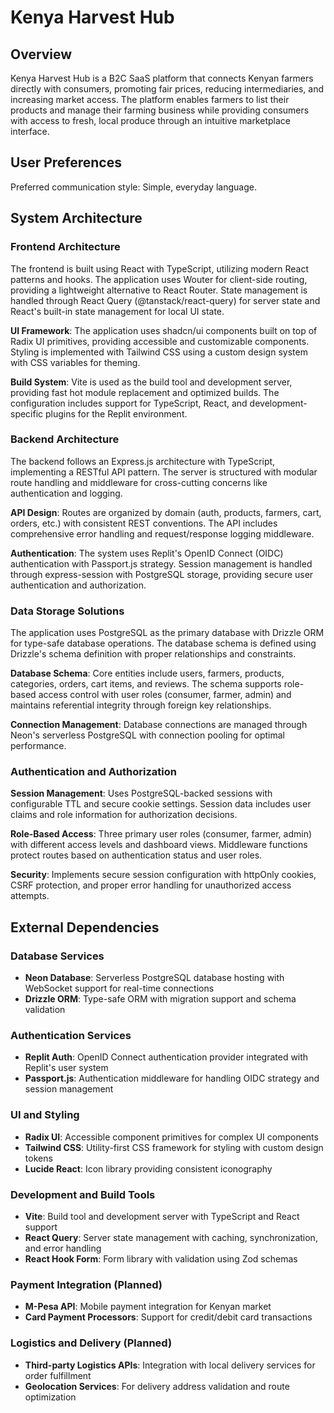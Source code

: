 # Kenya Harvest Hub

## Overview

Kenya Harvest Hub is a B2C SaaS platform that connects Kenyan farmers directly with consumers, promoting fair prices, reducing intermediaries, and increasing market access. The platform enables farmers to list their products and manage their farming business while providing consumers with access to fresh, local produce through an intuitive marketplace interface.

## User Preferences

Preferred communication style: Simple, everyday language.

## System Architecture

### Frontend Architecture
The frontend is built using React with TypeScript, utilizing modern React patterns and hooks. The application uses Wouter for client-side routing, providing a lightweight alternative to React Router. State management is handled through React Query (@tanstack/react-query) for server state and React's built-in state management for local UI state.

**UI Framework**: The application uses shadcn/ui components built on top of Radix UI primitives, providing accessible and customizable components. Styling is implemented with Tailwind CSS using a custom design system with CSS variables for theming.

**Build System**: Vite is used as the build tool and development server, providing fast hot module replacement and optimized builds. The configuration includes support for TypeScript, React, and development-specific plugins for the Replit environment.

### Backend Architecture
The backend follows an Express.js architecture with TypeScript, implementing a RESTful API pattern. The server is structured with modular route handling and middleware for cross-cutting concerns like authentication and logging.

**API Design**: Routes are organized by domain (auth, products, farmers, cart, orders, etc.) with consistent REST conventions. The API includes comprehensive error handling and request/response logging middleware.

**Authentication**: The system uses Replit's OpenID Connect (OIDC) authentication with Passport.js strategy. Session management is handled through express-session with PostgreSQL storage, providing secure user authentication and authorization.

### Data Storage Solutions
The application uses PostgreSQL as the primary database with Drizzle ORM for type-safe database operations. The database schema is defined using Drizzle's schema definition with proper relationships and constraints.

**Database Schema**: Core entities include users, farmers, products, categories, orders, cart items, and reviews. The schema supports role-based access control with user roles (consumer, farmer, admin) and maintains referential integrity through foreign key relationships.

**Connection Management**: Database connections are managed through Neon's serverless PostgreSQL with connection pooling for optimal performance.

### Authentication and Authorization
**Session Management**: Uses PostgreSQL-backed sessions with configurable TTL and secure cookie settings. Session data includes user claims and role information for authorization decisions.

**Role-Based Access**: Three primary user roles (consumer, farmer, admin) with different access levels and dashboard views. Middleware functions protect routes based on authentication status and user roles.

**Security**: Implements secure session configuration with httpOnly cookies, CSRF protection, and proper error handling for unauthorized access attempts.

## External Dependencies

### Database Services
- **Neon Database**: Serverless PostgreSQL database hosting with WebSocket support for real-time connections
- **Drizzle ORM**: Type-safe ORM with migration support and schema validation

### Authentication Services
- **Replit Auth**: OpenID Connect authentication provider integrated with Replit's user system
- **Passport.js**: Authentication middleware for handling OIDC strategy and session management

### UI and Styling
- **Radix UI**: Accessible component primitives for complex UI components
- **Tailwind CSS**: Utility-first CSS framework for styling with custom design tokens
- **Lucide React**: Icon library providing consistent iconography

### Development and Build Tools
- **Vite**: Build tool and development server with TypeScript and React support
- **React Query**: Server state management with caching, synchronization, and error handling
- **React Hook Form**: Form library with validation using Zod schemas

### Payment Integration (Planned)
- **M-Pesa API**: Mobile payment integration for Kenyan market
- **Card Payment Processors**: Support for credit/debit card transactions

### Logistics and Delivery (Planned)
- **Third-party Logistics APIs**: Integration with local delivery services for order fulfillment
- **Geolocation Services**: For delivery address validation and route optimization